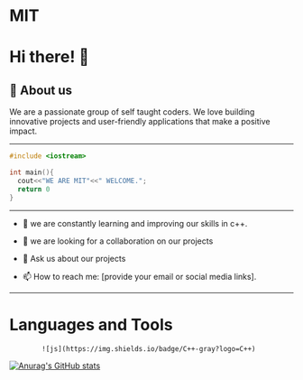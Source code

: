 # MIT

# Hi there! 👋

## 🚀 About us

We are a passionate group of self taught coders. We love building innovative projects and user-friendly applications that make a positive impact.


---

```c++
#include <iostream>

int main(){
  cout<<"WE ARE MIT"<<" WELCOME.";
  return 0
}
```

---


- 🌱 we are constantly learning and improving our skills in c++.


- 👯 we are looking for a collaboration on our projects


- 💬 Ask us about our projects


- 📫 How to reach me: [provide your email or social media links].


---

# Languages and Tools

            ![js](https://img.shields.io/badge/C++-gray?logo=C++)

   


[![Anurag's GitHub stats](https://github-readme-stats.vercel.app/api?username=MenITrust)](https://github.com/MenITrust/github-readme-stats)
